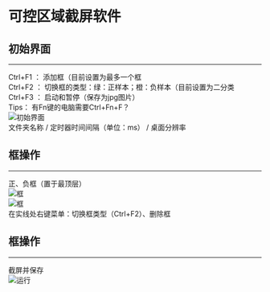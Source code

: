 # 可控区域截屏软件<br>

## 初始界面
---
Ctrl+F1 ： 添加框（目前设置为最多一个框<br>
Ctrl+F2 ： 切换框的类型：绿：正样本；橙：负样本（目前设置为二分类<br>
Ctrl+F3 ： 启动和暂停（保存为jpg图片）<br>
Tips： 有Fn键的电脑需要Ctrl+Fn+F？ <br>
![初始界面](https://github.com/sustcpengyubin/QtExample/blob/master/ScreenShot/images/origin.png)  
文件夹名称 / 定时器时间间隔（单位：ms） / 桌面分辨率<br>
## 框操作
---
正、负框（置于最顶层）<br>
![框](https://github.com/sustcpengyubin/QtExample/blob/master/ScreenShot/images/positive.png)  
![框](https://github.com/sustcpengyubin/QtExample/blob/master/ScreenShot/images/negative.png)  
在实线处右键菜单：切换框类型（Ctrl+F2）、删除框
## 框操作
---
截屏并保存<br>
![运行](https://github.com/sustcpengyubin/QtExample/blob/master/ScreenShot/images/save.png)  

